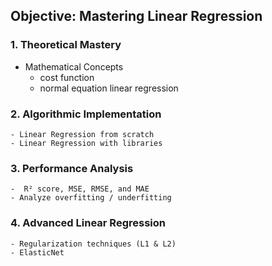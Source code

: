 ## Objective: Mastering Linear Regression

### 1. Theoretical Mastery

- Mathematical Concepts
  - cost function
  - normal equation linear regression

### 2. Algorithmic Implementation

    - Linear Regression from scratch
    - Linear Regression with libraries

### 3. Performance Analysis

    -  R² score, MSE, RMSE, and MAE
    - Analyze overfitting / underfitting

### 4. Advanced Linear Regression

    - Regularization techniques (L1 & L2)
    - ElasticNet
